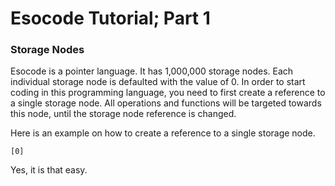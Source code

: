 # Esocode Tutorial; Part 1

### Storage Nodes
Esocode is a pointer language. It has 1,000,000 storage nodes. Each individual storage node is defaulted with the value of 0.
In order to start coding in this programming language, you need to first create a reference to a single storage node. 
All operations and functions will be targeted towards this node, until the storage node reference is changed.

Here is an example on how to create a reference to a single storage node.
```
[0]
```
Yes, it is that easy. 
